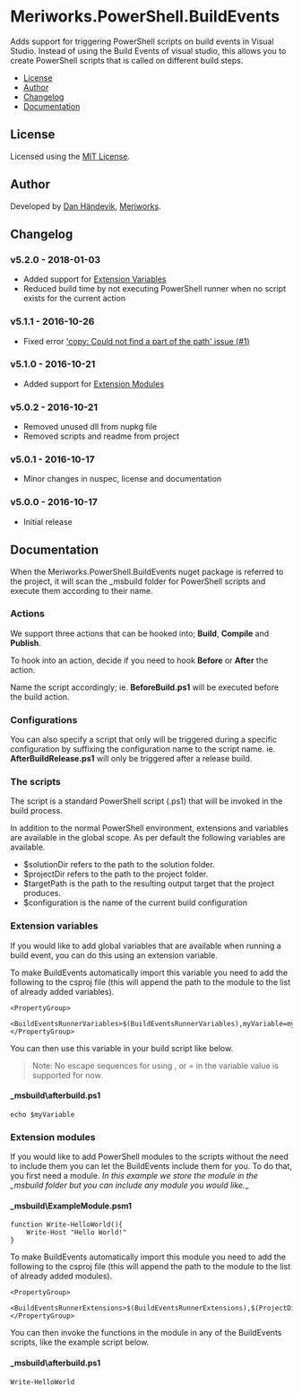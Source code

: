 # Meriworks.PowerShell.BuildEvents
Adds support for triggering PowerShell scripts on build events in Visual Studio.
Instead of using the Build Events of visual studio, this allows you to create PowerShell scripts that is called on different build steps.

* [License](#license)
* [Author](#author)
* [Changelog](#changelog)
* [Documentation](#documentation)

<a name="license"></a>
## License
Licensed using the [MIT License](LICENSE.md).

<a name="author"></a>
## Author
Developed by [Dan Händevik](mailto:dan@meriworks.se), [Meriworks](http://www.meriworks.se).

<a name="changelog"></a>
## Changelog
### v5.2.0 - 2018-01-03
* Added support for [Extension Variables](#Extension_Variables)
* Reduced build time by not executing PowerShell runner when no script exists for the current action

### v5.1.1 - 2016-10-26
* Fixed error ['copy: Could not find a part of the path' issue (#1)](https://github.com/meriworks/PowerShell.BuildEvents/issues/1)

### v5.1.0 - 2016-10-21
* Added support for [Extension Modules](#Extension_Modules)

### v5.0.2 - 2016-10-21
* Removed unused dll from nupkg file
* Removed scripts and readme from project

### v5.0.1 - 2016-10-17
* Minor changes in nuspec, license and documentation

### v5.0.0 - 2016-10-17
* Initial release

<a name="documentation"></a>
## Documentation
When the Meriworks.PowerShell.BuildEvents nuget package is referred to the project, it will scan the _msbuild folder for PowerShell scripts and execute them according to their name.

### Actions
We support three actions that can be hooked into; **Build**, **Compile** and **Publish**. 

To hook into an action, decide if you need to hook **Before** or **After** the action.

Name the script accordingly; ie. **BeforeBuild.ps1** will be executed before the build action.

### Configurations
You can also specify a script that only will be triggered during a specific configuration by suffixing the configuration name to the script name.
ie. **AfterBuildRelease.ps1** will only be triggered after a release build. 

### The scripts
The script is a standard PowerShell script (.ps1) that will be invoked in the build process.

In addition to the normal PowerShell environment, extensions and variables are available in the global scope. As per default the following variables are available.

* $solutionDir refers to the path to the solution folder.
* $projectDir refers to the path to the project folder.
* $targetPath is the path to the resulting output target that the project produces.
* $configuration is the name of the current build configuration

<a name="Extension_Variables"></a>
### Extension variables
If you would like to add global variables that are available when running a build event, you can do this using an extension variable.

To make BuildEvents automatically import this variable you need to add the following to the csproj file (this will append the path to the module to the list of already added variables).

    <PropertyGroup>
        <BuildEventsRunnerVariables>$(BuildEventsRunnerVariables),myVariable=myValue</BuildEventsRunnerVariables>
    </PropertyGroup>

You can then use this variable in your build script like below.

> Note: No escape sequences for using , or = in the variable value is supported for now.

#### _msbuild\afterbuild.ps1

    echo $myVariable

<a name="Extension_Modules"></a>
### Extension modules
If you would like to add PowerShell modules to the scripts without the need to include them you can let the BuildEvents include them for you. To do that, you first need a module. _In this example we store the module in the \_msbuild folder but you can include any module you would like.__

#### _msbuild\ExampleModule.psm1

    function Write-HelloWorld(){
        Write-Host "Hello World!"
    }

To make BuildEvents automatically import this module you need to add the following to the csproj file (this will append the path to the module to the list of already added modules).

    <PropertyGroup>
        <BuildEventsRunnerExtensions>$(BuildEventsRunnerExtensions),$(ProjectDir)_msbuild\ExampleModule.psm1</BuildEventsRunnerExtensions>
    </PropertyGroup>

You can then invoke the functions in the module in any of the BuildEvents scripts, like the example script below.

#### _msbuild\afterbuild.ps1

    Write-HelloWorld


